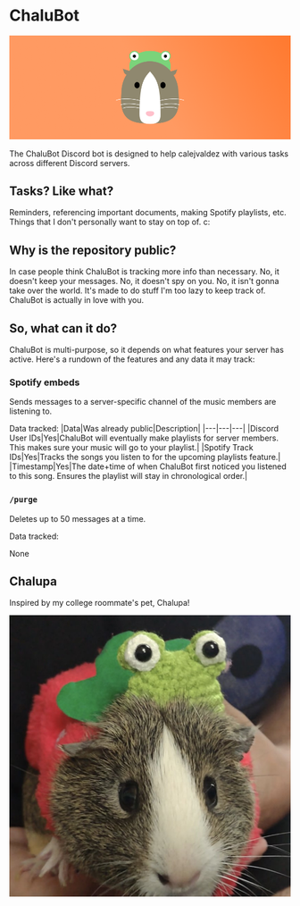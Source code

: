 # ChaluBot

![Header of ChaluBot](.github/header.png)

The ChaluBot Discord bot is designed to help calejvaldez with various tasks across different Discord servers.

## Tasks? Like what?

Reminders, referencing important documents, making Spotify playlists, etc. Things that I don't personally want to stay on top of. c:

## Why is the repository public?

In case people think ChaluBot is tracking more info than necessary. No, it doesn't keep your messages. No, it doesn't spy on you. No, it isn't gonna take over the world. It's made to do stuff I'm too lazy to keep track of. ChaluBot is actually in love with you.

## So, what can it do?

ChaluBot is multi-purpose, so it depends on what features your server has active. Here's a rundown of the features and any data it may track:

### Spotify embeds

Sends messages to a server-specific channel of the music members are listening to.

Data tracked:
|Data|Was already public|Description|
|---|---|---|
|Discord User IDs|Yes|ChaluBot will eventually make playlists for server members. This makes sure your music will go to your playlist.|
|Spotify Track IDs|Yes|Tracks the songs you listen to for the upcoming playlists feature.|
|Timestamp|Yes|The date+time of when ChaluBot first noticed you listened to this song. Ensures the playlist will stay in chronological order.|

### `/purge`

Deletes up to 50 messages at a time.

Data tracked:

None

## Chalupa

Inspired by my college roommate's pet, Chalupa!

![Photo of Chalupa the guinea pig](.github/chalupa.jpg)
